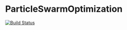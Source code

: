 # ParticleSwarmOptimization

[![Build Status](https://travis-ci.org/ozanarkancan/ParticleSwarmOptimization.jl.svg?branch=master)](https://travis-ci.org/ozanarkancan/ParticleSwarmOptimization.jl)
